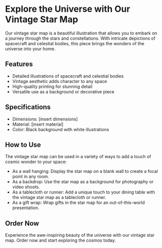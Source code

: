<!--font:Montserrat-->

# Explore the Universe with Our Vintage Star Map

Our vintage star map is a beautiful illustration that allows you to embark on a journey through the stars and constellations. With intricate depictions of spacecraft and celestial bodies, this piece brings the wonders of the universe into your home.

## Features

- Detailed illustrations of spacecraft and celestial bodies
- Vintage aesthetic adds character to any space
- High-quality printing for stunning detail
- Versatile use as a background or decorative piece

## Specifications

- Dimensions: [insert dimensions]
- Material: [insert material]
- Color: Black background with white illustrations

## How to Use

The vintage star map can be used in a variety of ways to add a touch of cosmic wonder to your space:

- As a wall hanging: Display the star map on a blank wall to create a focal point in any room.
- As a backdrop: Use the star map as a background for photography or video shoots.
- As a tablecloth or runner: Add a unique touch to your dining table with the vintage star map as a tablecloth or runner.
- As a gift wrap: Wrap gifts in the star map for an out-of-this-world presentation.

## Order Now

Experience the awe-inspiring beauty of the universe with our vintage star map. Order now and start exploring the cosmos today.

<!--

Write me markdown content of website with wallpaper:

"A vintage map of the stars and constellations, with detailed illustrations of spacecraft and celestial bodies."

The header of the page should not be copy of the text but rather a real content of the website which is using this wallpaper.


---


# Explore the Cosmos with Our Vintage Star Map Wallpaper

Transform your space into a celestial wonderland with our vintage star map wallpaper. Featuring intricate illustrations of spacecraft and celestial bodies, this wallpaper will take you on a journey through the stars and constellations.

## Features

- Detailed illustrations of spacecraft and celestial bodies
- Vintage aesthetic adds character to any space
- High-quality printing for stunning detail
- Easy to install and remove

## Specifications

- Dimensions: [insert dimensions]
- Material: [insert material]
- Color: Black background with white illustrations

## How to Install

1. Clean the surface where the wallpaper will be installed.
2. Apply wallpaper adhesive to the back of the wallpaper.
3. Align the wallpaper with the surface and smooth out any air bubbles.
4. Trim off any excess wallpaper.
5. Enjoy your new cosmic view!

## Order Now

Don't miss out on the opportunity to explore the cosmos from the comfort of your own home. Order now and transform your space into a celestial wonderland.


---


Heading should not include word "wallpaper". The website should not be about the wallpaper itself, wallpaper is just a related background, rewrite whole content.


---


Heading should not include word "wallpaper". The website should not be about the wallpaper itself, wallpaper is just a related background, rewrite whole content.


---


# Discover the Wonders of the Universe with Our Vintage Star Map

Step into a world beyond our own with our vintage star map. This stunning illustration features detailed depictions of spacecraft and celestial bodies, allowing you to explore the cosmos from the comfort of your own home.

## Features

- Detailed illustrations of spacecraft and celestial bodies
- Vintage aesthetic adds character to any space
- High-quality printing for stunning detail
- Versatile use as a background or decorative piece

## Specifications

- Dimensions: [insert dimensions]
- Material: [insert material]
- Color: Black background with white illustrations

## How to Use

Our vintage star map can be used in a variety of ways to add a touch of cosmic wonder to your space:

- As a wall hanging: Display the star map on a blank wall to create a focal point in any room.
- As a backdrop: Use the star map as a background for photography or video shoots.
- As a tablecloth or runner: Add a unique touch to your dining table with the vintage star map as a tablecloth or runner.
- As a gift wrap: Wrap gifts in the star map for an out-of-this-world presentation.

## Order Now

Experience the awe-inspiring beauty of the universe with our vintage star map. Order now and start exploring the cosmos today.


---


Heading is too long, rewrite whole content.


---


# Vintage Star Map: Explore the Cosmos from Your Home

Our vintage star map is a stunning illustration that takes you on a journey through the stars and constellations. With detailed depictions of spacecraft and celestial bodies, this piece allows you to discover the wonders of the universe from the comfort of your own home.

## Features

- Detailed illustrations of spacecraft and celestial bodies
- Vintage aesthetic adds character to any space
- High-quality printing for stunning detail
- Versatile use as a background or decorative piece

## Specifications

- Dimensions: [insert dimensions]
- Material: [insert material]
- Color: Black background with white illustrations

## How to Use

The vintage star map can be used in a variety of ways to add a touch of cosmic wonder to your space:

- As a wall hanging: Display the star map on a blank wall to create a focal point in any room.
- As a backdrop: Use the star map as a background for photography or video shoots.
- As a tablecloth or runner: Add a unique touch to your dining table with the vintage star map as a tablecloth or runner.
- As a gift wrap: Wrap gifts in the star map for an out-of-this-world presentation.

## Order Now

Experience the awe-inspiring beauty of the universe with our vintage star map. Order now and start exploring the cosmos today.


---


Heading is too long, rewrite whole content.


---


# Explore the Universe with Our Vintage Star Map

Our vintage star map is a beautiful illustration that allows you to embark on a journey through the stars and constellations. With intricate depictions of spacecraft and celestial bodies, this piece brings the wonders of the universe into your home.

## Features

- Detailed illustrations of spacecraft and celestial bodies
- Vintage aesthetic adds character to any space
- High-quality printing for stunning detail
- Versatile use as a background or decorative piece

## Specifications

- Dimensions: [insert dimensions]
- Material: [insert material]
- Color: Black background with white illustrations

## How to Use

The vintage star map can be used in a variety of ways to add a touch of cosmic wonder to your space:

- As a wall hanging: Display the star map on a blank wall to create a focal point in any room.
- As a backdrop: Use the star map as a background for photography or video shoots.
- As a tablecloth or runner: Add a unique touch to your dining table with the vintage star map as a tablecloth or runner.
- As a gift wrap: Wrap gifts in the star map for an out-of-this-world presentation.

## Order Now

Experience the awe-inspiring beauty of the universe with our vintage star map. Order now and start exploring the cosmos today.


---


Write me a Google font which is best fitting for the website.

Pick from the list:
- Open Sans
- Inter
- Orbitron
- Lobster
- Playfair Display
- Barlow Condensed
- Great Vibes
- Raleway
- Dancing Script
- Futura
- Exo 2
- Montserrat
- Alegreya
- Lato
- IBM Plex Sans
- Poppins
- Roboto


Write just the font name nothing else.


---


Montserrat

-->

